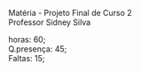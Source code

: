 ﻿Matéria - Projeto Final de Curso 2  
Professor Sidney Silva  

horas: 60;  
Q.presença: 45;  
Faltas: 15;  
